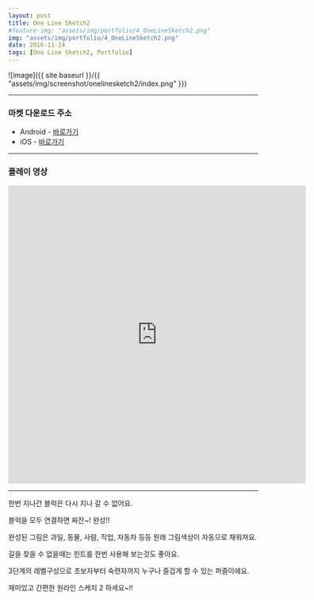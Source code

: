 ```yaml
---
layout: post
title: One Line Sketch2
#feature-img: "assets/img/portfolio/4_OneLineSketch2.png"
img: "assets/img/portfolio/4_OneLineSketch2.png"
date: 2016-11-24
tags: [One Line Sketch2, Portfolio]
---
```


![image]({{ site.baseurl }}/{{ "assets/img/screenshot/onelinesketch2/index.png" }}) 

---

### 마켓 다운로드 주소

* Android - [바로가기](https://play.google.com/store/apps/details?id=co.kr.gamefox.picrossmon)
* iOS - [바로가기](https://itunes.apple.com/us/app/picross-survival/id1230793403?ls=1&mt=8)

---

### 플레이 영상

<center><iframe width="600" height="600" src="https://www.youtube.com/embed/JPMeKUqj-ME" frameborder="0" allow="autoplay; encrypted-media" webkitallowfullscreen mozallowfullscreen allowfullscreen></iframe></center>

---
한번 지나간 블럭은 다시 지나 갈 수 없어요.

블럭을 모두 연결하면 짜잔~! 완성!!

완성된 그림은 과일, 동물, 사람, 직업, 자동차 등등 원래 그림색상이 자동으로 채워져요.

길을 찾을 수 없을때는 힌트를 한번 사용해 보는것도 좋아요.

3단계의 레벨구성으로 초보자부터 숙련자까지 누구나 즐겁게 할 수 있는 퍼즐이에요.

재미있고 간편한 원라인 스케치 2 하세요~!!

